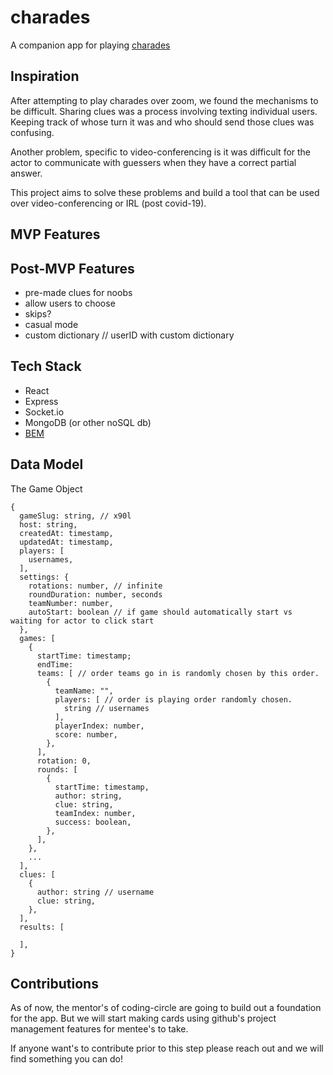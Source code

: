 # charades

A companion app for playing [charades](https://us02web.zoom.us/j/86762991790?pwd=bHEvUkw1K1djMUpqTlBUOWJVTDRrUT09)

## Inspiration

After attempting to play charades over zoom, we found the mechanisms to be difficult. Sharing clues was a process involving texting individual users. Keeping track of whose turn it was and who should send those clues was confusing.

Another problem, specific to video-conferencing is it was difficult for the actor to communicate with guessers when they have a correct partial answer.

This project aims to solve these problems and build a tool that can be used over video-conferencing or IRL (post covid-19).

## MVP Features

## Post-MVP Features

- pre-made clues for noobs
- allow users to choose
- skips?
- casual mode
- custom dictionary // userID with custom dictionary

## Tech Stack

- React
- Express
- Socket.io
- MongoDB (or other noSQL db)
- [BEM](http://getbem.com/naming/)

## Data Model

The Game Object

```
{
  gameSlug: string, // x90l
  host: string,
  createdAt: timestamp,
  updatedAt: timestamp,
  players: [
    usernames,
  ],
  settings: {
    rotations: number, // infinite
    roundDuration: number, seconds
    teamNumber: number,
    autoStart: boolean // if game should automatically start vs waiting for actor to click start
  },
  games: [
    {
      startTime: timestamp;
      endTime:
      teams: [ // order teams go in is randomly chosen by this order.
        {
          teamName: "",
          players: [ // order is playing order randomly chosen.
            string // usernames
          ],
          playerIndex: number,
          score: number,
        },
      ],
      rotation: 0,
      rounds: [
        {
          startTime: timestamp,
          author: string,
          clue: string,
          teamIndex: number,
          success: boolean,
        },
      ],
    },
    ...
  ],
  clues: [
    {
      author: string // username
      clue: string,
    },
  ],
  results: [

  ],
}
```

## Contributions

As of now, the mentor's of coding-circle are going to build out a foundation for the app. But we will start making cards using github's project management features for mentee's to take.

If anyone want's to contribute prior to this step please reach out and we will find something you can do!
